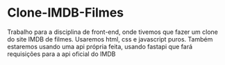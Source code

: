 # Clone-IMDB-Filmes
Trabalho para a disciplina de front-end, onde tivemos que fazer um clone do site IMDB de filmes. Usaremos html, css e javascript puros.
Também estaremos usando uma api própria feita, usando fastapi que fará requisições para a api oficial do IMDB
